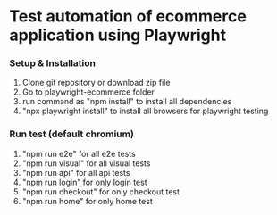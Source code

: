 # Test automation of ecommerce application using Playwright

### Setup & Installation

1. Clone git repository or download zip file
2. Go to playwright-ecommerce folder
3. run command as "npm install" to install all dependencies
4. "npx playwright install" to install all browsers for playwright testing

### Run test (default chromium)

1. "npm run e2e" for all e2e tests
2. "npm run visual" for all visual tests
3. "npm run api" for all api tests
4. "npm run login" for only login test
5. "npm run checkout" for only checkout test
6. "npm run home" for only home test
